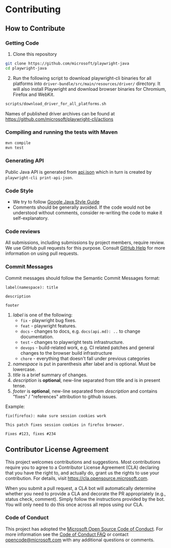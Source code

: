 # Contributing

## How to Contribute

### Getting Code

1. Clone this repository

```bash
git clone https://github.com/microsoft/playwright-java
cd playwright-java
```

2. Run the following script to download playwright-cli binaries for all platforms into `driver-bundle/src/main/resources/driver/` directory. It will also install Playwright and download browser binaries for Chromium, Firefox and WebKit.

```bash
scripts/download_driver_for_all_platforms.sh
```

Names of published driver archives can be found at https://github.com/microsoft/playwright-cli/actions

### Compiling and running the tests with Maven

```bash
mvn compile
mvn test
```

### Generating API

Public Java API is generated from [api.json](https://github.com/microsoft/playwright-java/blob/master/api-generator/src/main/resources/api.json) which in turn is created by `playwright-cli print-api-json`.

### Code Style

- We try to follow [Google Java Style Guide](https://google.github.io/styleguide/javaguide.html)
- Comments should be generally avoided. If the code would not be understood without comments, consider re-writing the code to make it self-explanatory.

### Code reviews

All submissions, including submissions by project members, require review. We
use GitHub pull requests for this purpose. Consult
[GitHub Help](https://help.github.com/articles/about-pull-requests/) for more
information on using pull requests.

### Commit Messages

Commit messages should follow the Semantic Commit Messages format:

```
label(namespace): title

description

footer
```

1. *label* is one of the following:
    - `fix` - playwright bug fixes.
    - `feat` - playwright features.
    - `docs` - changes to docs, e.g. `docs(api.md): ..` to change documentation.
    - `test` - changes to playwright tests infrastructure.
    - `devops` - build-related work, e.g. CI related patches and general changes to the browser build infrastructure
    - `chore` - everything that doesn't fall under previous categories
2. *namespace* is put in parenthesis after label and is optional. Must be lowercase.
3. *title* is a brief summary of changes.
4. *description* is **optional**, new-line separated from title and is in present tense.
5. *footer* is **optional**, new-line separated from *description* and contains "fixes" / "references" attribution to github issues.

Example:

```
fix(firefox): make sure session cookies work

This patch fixes session cookies in firefox browser.

Fixes #123, fixes #234
```

## Contributor License Agreement

This project welcomes contributions and suggestions.  Most contributions require you to agree to a
Contributor License Agreement (CLA) declaring that you have the right to, and actually do, grant us
the rights to use your contribution. For details, visit https://cla.opensource.microsoft.com.

When you submit a pull request, a CLA bot will automatically determine whether you need to provide
a CLA and decorate the PR appropriately (e.g., status check, comment). Simply follow the instructions
provided by the bot. You will only need to do this once across all repos using our CLA.

### Code of Conduct

This project has adopted the [Microsoft Open Source Code of Conduct](https://opensource.microsoft.com/codeofconduct/).
For more information see the [Code of Conduct FAQ](https://opensource.microsoft.com/codeofconduct/faq/) or
contact [opencode@microsoft.com](mailto:opencode@microsoft.com) with any additional questions or comments.
